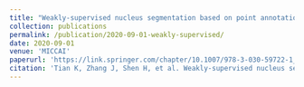 ```yaml
---
title: "Weakly-supervised nucleus segmentation based on point annotations: A coarse-to-fine self-stimulated learning strategy"
collection: publications
permalink: /publication/2020-09-01-weakly-supervised/
date: 2020-09-01
venue: 'MICCAI'
paperurl: 'https://link.springer.com/chapter/10.1007/978-3-030-59722-1_29'
citation: 'Tian K, Zhang J, Shen H, et al. Weakly-supervised nucleus segmentation based on point annotations: A coarse-to-fine self-stimulated learning strategy[C]//Medical Image Computing and Computer Assisted Intervention MICCAI 2020: 23rd International Conference, Lima, Peru, October 4-8, 2020, Proceedings, Part V 23. Springer International Publishing, 2020: 299-308.'
---
```

